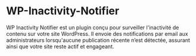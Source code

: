 # WP-Inactivity-Notifier
WP Inactivity Notifier est un plugin conçu pour surveiller l'inactivité de contenu sur votre site WordPress. Il envoie des notifications par email aux administrateurs lorsqu'aucune publication récente n’est détectée, assurant ainsi que votre site reste actif et engageant.

